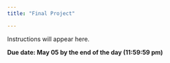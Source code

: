 ```yaml
---
title: "Final Project"

---
```


Instructions will appear here.

**Due date: May 05 by the end of the day (11:59:59 pm)**
